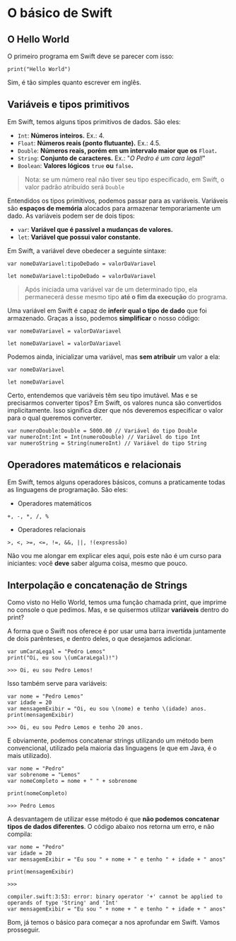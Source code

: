 # O básico de Swift

## O Hello World

O primeiro programa em Swift deve se parecer com isso:

```print("Hello World")```

Sim, é tão simples quanto escrever em inglês.

## Variáveis e tipos primitivos

Em Swift, temos alguns tipos primitivos de dados. São eles:

- ```Int```: **Números inteiros.** Ex.: 4.
- ```Float```: **Números reais (ponto flutuante).** Ex.: 4.5.
- ```Double```: **Números reais, porém em um intervalo maior que os** ```Float```**.**
- ```String```: **Conjunto de caracteres.** Ex.: "*O Pedro é um cara legal!*"
- ```Boolean```: **Valores lógicos** ```true``` **ou** ```false```**.**

> Nota: se um número real não tiver seu tipo especificado, em Swift, o valor padrão atribuído será ```Double```

Entendidos os tipos primitivos, podemos passar para as variáveis.
Variáveis são **espaços de memória** alocados para armazenar temporariamente um dado.
As variáveis podem ser de dois tipos:

- ```var```: **Variável que é passível a mudanças de valores.**
- ```let```: **Variável que possui valor constante.**

Em Swift, a variável deve obedecer a seguinte sintaxe:

```var nomeDaVariavel:tipoDeDado = valorDaVariavel```

```let nomeDaVariavel:tipoDeDado = valorDaVariavel```

> Após iniciada uma variável var de um determinado tipo, ela permanecerá desse mesmo tipo **até o fim da execução** do programa.

Uma variável em Swift é capaz de **inferir qual o tipo de dado** que foi armazenado.
Graças a isso, podemos **simplificar** o nosso código:

```var nomeDaVariavel = valorDaVariavel```

```let nomeDaVariavel = valorDaVariavel```

Podemos ainda, inicializar uma variável, mas **sem atribuir** um valor a ela:

```var nomeDaVariavel```

```let nomeDaVariavel```

Certo, entendemos que variáveis têm seu tipo imutável. Mas e se precisarmos converter tipos?
Em Swift, os valores nunca são convertidos implicitamente. Isso significa dizer que nós deveremos especificar o valor para o qual queremos converter.

```
var numeroDouble:Double = 5000.00 // Variável do tipo Double
var numeroInt:Int = Int(numeroDouble) // Variável do tipo Int
var numeroString = String(numeroInt) // Variável do tipo String
```

## Operadores matemáticos e relacionais

Em Swift, temos alguns operadores básicos, comuns a praticamente todas as linguagens de programação. São eles:

- Operadores matemáticos

```+, -, *, /, %```

- Operadores relacionais

```>, <, >=, <=, !=, &&, ||, !(expressão)```

Não vou me alongar em explicar eles aqui, pois este não é um curso para iniciantes: você **deve** saber alguma coisa, mesmo que pouco.

## Interpolação e concatenação de Strings

Como visto no Hello World, temos uma função chamada print, que imprime no console o que pedimos. Mas, e se quisermos utilizar **variáveis** dentro do print?

A forma que o Swift nos oferece é por usar uma barra invertida juntamente de dois parênteses, e dentro deles, o que desejamos adicionar.

```
var umCaraLegal = "Pedro Lemos"
print("Oi, eu sou \(umCaraLegal)!")

>>> Oi, eu sou Pedro Lemos!
```

Isso também serve para variáveis:

```
var nome = "Pedro Lemos"
var idade = 20
var mensagemExibir = "Oi, eu sou \(nome) e tenho \(idade) anos.
print(mensagemExibir)

>>> Oi, eu sou Pedro Lemos e tenho 20 anos.
```

E obviamente, podemos concatenar strings utilizando um método bem convencional, utilizado pela maioria das linguagens (e que em Java, é o mais utilizado).

```
var nome = "Pedro"
var sobrenome = "Lemos"
var nomeCompleto = nome + " " + sobrenome

print(nomeCompleto)

>>> Pedro Lemos
```

A desvantagem de utilizar esse método é que **não podemos concatenar tipos de dados diferentes**. O código abaixo nos retorna um erro, e não compila:

```
var nome = "Pedro"
var idade = 20
var mensagemExibir = "Eu sou " + nome + " e tenho " + idade + " anos"

print(mensagemExibir)

>>>

compiler.swift:3:53: error: binary operator '+' cannot be applied to operands of type 'String' and 'Int'
var mensagemExibir = "Eu sou " + nome + " e tenho " + idade + " anos"
```

Bom, já temos o básico para começar a nos aprofundar em Swift. Vamos prosseguir.
